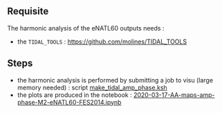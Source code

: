 ## Requisite
The harmonic analysis of the eNATL60 outputs needs :

  - the `TIDAL_TOOLS` :  https://github.com/molines/TIDAL_TOOLS

## Steps
  - the harmonic analysis is performed by submitting a job to visu (large memory needed) : script [make_tidal_amp_phase.ksh](https://github.com/AurelieAlbert/eNATL60-plots-paper/blob/master/amp-phase-tides-FES/make_tidal_amp_phase.ksh)
  - the plots are produced in the notebook : [2020-03-17-AA-maps-amp-phase-M2-eNATL60-FES2014.ipynb](https://github.com/AurelieAlbert/eNATL60-plots-paper/blob/master/amp-phase-tides-FES/2020-03-17-AA-maps-amp-phase-M2-eNATL60-FES2014.ipynb)
